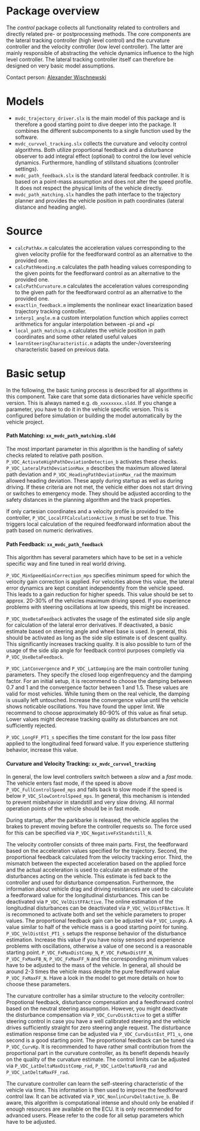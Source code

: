 # Package overview
The *control* package collects all functionality related to controllers and directly related pre- or postprocessing methods. The core components are the lateral tracking controller (high level control) and the curvature controller and the velocity controller (low level controller). The latter are mainly responsible of abstracting the vehicle dynamics influence to the high level controller. The lateral tracking controller itself can therefore be designed on very basic model assumptions.

Contact person: [Alexander Wischnewski](mailto:alexander.wischnewski@tum.de)

# Models
* `mvdc_trajectory_driver.slx` is the main model of this package and is therefore a good starting point to dive deeper into the package. It combines the different subcomponents to a single function used by the software.
* `mvdc_curvvel_tracking.slx` collects the curvature and velocity control algorithms. Both utilize proportional feedback and a disturbance observer to add integral effect (optional) to control the low level vehicle dynamics. Furthermore, handling of stillstand situations (controller settings).
* `mvdc_path_feedback.slx` is the standard lateral feedback controller. It is based on a point-mass assumption and does not alter the speed profile. It does not respect the physical limits of the vehicle directly.
* `mvdc_path_matching.slx` handles the path interface to the trajectory planner and provides the vehicle position in path coordinates (lateral distance and heading angle).

# Source
* `calcPathAx.m` calculates the acceleration values corresponding to the given velocity profile for the feedforward control as an alternative to the provided one.
* `calcPathHeading.m` calculates the path heading values corresponding to the given points for the feedforward control as an alternative to the provided one.
* `calcPathCurvature.m` calculates the acceleration values corresponding to the given path for the feedforward control as an alternative to the provided one.
* `exactlin_feedback.m` implements the nonlinear exact linearization based trajectory tracking controller.
* `interp1_angle.m` a custom interpolation function which applies correct arithmetics for angular interpolation between -pi and +pi
* `local_path_matching.m` calculates the vehicle position in path coordinates and some other related useful values
* `learnSteeringCharacteristic.m` adapts the under-/oversteering characteristic based on previous data.

# Basic setup
In the following, the basic tuning process is described for all algorithms in this component. Take care that some data dictionaries have vehicle specific version. This is always named e.g. `db_xxxxxxxx.sldd`. If you change a parameter, you have to do it in the vehicle specific version. This is configured before simulation or building the model automatically by the vehicle project.

#### Path Matching: `xx_mvdc_path_matching.sldd`
The most important parameter in this algorithm is the handling of safety checks related to relative path position. `P_VDC_ActivateHighPathDeviationDetection_b` activates these checks. `P_VDC_LateralPathDeviationMax_m` describes the maximum allowed lateral path deviation and `P_VDC_HeadingPathDeviationMax_rad` the maximum allowed heading deviation. These apply during startup as well as during driving. If these criteria are not met, the vehicle either does not start driving or switches to emergency mode. They should be adjusted according to the safety distances in the planning algorithm and the track properties.

If only cartesian coordinates and a velocity profile is provided to the controller, `P_VDC_LocalFFCalculationActive_b` must be set to true. This triggers local calculation of the required feedforward information about the path based on numeric derivatives.

#### Path Feedback: `xx_mvdc_path_feedback`
This algorithm has several parameters which have to be set in a vehicle specific way and fine tuned in real world driving.

`P_VDC_MinSpeedGainCorrection_mps` specifies minimum speed for which the velocity gain correction is applied. For velocities above this value, the lateral error dynamics are kept constant independently from the vehicle speed. This leads to a gain reduction for higher speeds. This value should be set to approx. 20-30% of the vehicles maximum driving speed. If you experience problems with steering oscillations at low speeds, this might be increased.

`P_VDC_UseBetaFeedback` activates the usage of the estimated side slip angle for calculation of the lateral error derivatives. If deactivated, a basic estimate based on steering angle and wheel base is used. In general, this should be activated as long as the side slip estimate is of descent quality. This significantly increases tracking quality. It is also possible to turn of the usage of the side slip angle for feedback control purposes completly via `P_VDC_UseBetaFeedback`.

`P_VDC_LatConvergence` and `P_VDC_LatDamping` are the main controller tuning parameters. They specify the closed loop eigenfrequency and the damping factor. For an initial setup, it is recommend to choose the damping between 0.7 and 1 and the convergence factor between 1 and 1.5. These values are valid for most vehicles. While tuning them on the real vehicle, the damping is usually left untouched. Increase the convergence value until the vehicle shows noticable oscillations. You have found the upper limit. We recommend to choose approximately 80-90% of this value as final setup. Lower values might decrease tracking quality as disturbances are not sufficiently rejected.

`P_VDC_LongFF_PT1_s` specifies the time constant for the low pass filter applied to the longitudinal feed forward value. If you experience stuttering behavior, increase this value.

#### Curvature and Velocity Tracking: `xx_mvdc_curvvel_tracking`
In general, the low level controllers switch between a *slow* and a *fast* mode. The vehicle enters fast mode, if the speed is above `P_VDC_FullControlSpeed_mps` and falls back to slow mode if the speed is below `P_VDC_SlowControlSpeed_mps`. In general, this mechanism is intended to prevent misbehavior in standstill and very slow driving. All normal operation points of the vehicle should be in fast mode.

During startup, after the parkbarke is released, the vehicle applies the brakes to prevent moving before the controller requests so. The force used for this can be specified via `P_VDC_NegativeFxStandstill_N`.

The velocity controller consists of three main parts. First, the feedforward based on the acceleration values specified for the trajectory. Second, the proportional feedback calculated from the velocity tracking error. Third, the mismatch between the expected acceleration based on the applied force and the actual acceleration is used to calculate an estimate of the disturbances acting on the vehicle. This estimate is fed back to the controller and used for disturbance compensation. Furthermore, the information about vehicle drag and driving resistances are used to calculate a feedforward value for the longitudinal disturbances. This can be deactivated via `P_VDC_VelDistFFActive`. The online estimation of the longitudinal disturbances can be deactivated via `P_VDC_VelDistFBActive`. It is recommoned to activate both and set the vehicle parameters to proper values.
The proportional feedback gain can be adjusted via `P_VDC_LongKp`. A value similar to half of the vehicle mass is a good starting point for tuning. `P_VDC_VelDistEst_PT1_s` setups the response behavior of the disturbance estimation. Increase this value if you have noisy sensors and experience problems with oscillations, otherwise a value of one second is a reasonable starting point. `P_VDC_FxMaxDistComp_N`, `P_VDC_FxMaxDistFF_N`, `P_VDC_FxMaxFB_N`, `P_VDC_FxMaxFF_N` and the corresponding minimum values have to be adjusted to the mass of the vehicle. In general, all should be around 2-3 times the vehicle mass despite the pure feedforward value `P_VDC_FxMaxFF_N`. Have a look in the model to get more details on how to choose these parameters.

The curvature controller has a similar structure to the velocity controller: Propotional feedback, disturbance compensation and a feedforward control based on the neutral steering assumption. However, you might deactivate the disturbance compensation via `P_VDC_CurvDistActive` to get a stiffer steering control in case you have a well calibrated steering and the vehicle drives sufficiently straight for zero steering angle request. The disturbance estimation response time can be adjusted via `P_VDC_CurvDistEst_PT1_s`, one second is a good starting point. The proportional feedback can be tuned via `P_VDC_CurvKp`. It is recommended to have rather small contribution from the proportional part in the curvature controller, as its benefit depends heavily on the quality of the curvature estimate. The control limits can be adjusted via `P_VDC_LatDeltaMaxDistComp_rad`, `P_VDC_LatDeltaMaxFB_rad` and `P_VDC_LatDeltaMaxFF_rad`.

The curvature controller can learn the self-steering characteristic of the vehicle via time. This information is then used to improve the feedforward control law. It can be activated via `P_VDC_NonlinCurvDeltaActive_b`. Be aware, this algorithm is computational intense and should only be enabled if enough resources are available on the ECU. It is only recommended for advanced users. Please refer to the code for all setup parameters which have to be adjusted.
